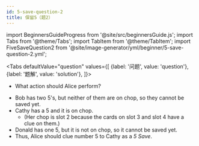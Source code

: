 ```yaml
---
id: 5-save-question-2
title: 保留5（题2）
---
```


import BeginnersGuideProgress from '@site/src/beginnersGuide.js';
import Tabs from '@theme/Tabs';
import TabItem from '@theme/TabItem';
import FiveSaveQuestion2 from '@site/image-generator/yml/beginner/5-save-question-2.yml';

<BeginnersGuideProgress id="5-save-question-2" />

<!-- lint disable no-undefined-references -->

<Tabs
  defaultValue="question"
  values={[
    {label: '问题', value: 'question'},
    {label: '题解', value: 'solution'},
  ]}>
<TabItem value="question">

- What action should Alice perform?

</TabItem>
<TabItem value="solution">

- Bob has two 5's, but neither of them are on chop, so they cannot be saved yet.
- Cathy has a 5 and it is on chop.
  - (Her chop is slot 2 because the cards on slot 3 and slot 4 have a clue on them.)
- Donald has one 5, but it is not on chop, so it cannot be saved yet.
- Thus, Alice should clue number 5 to Cathy as a *5 Save*.

</TabItem>
</Tabs>

<FiveSaveQuestion2 />
